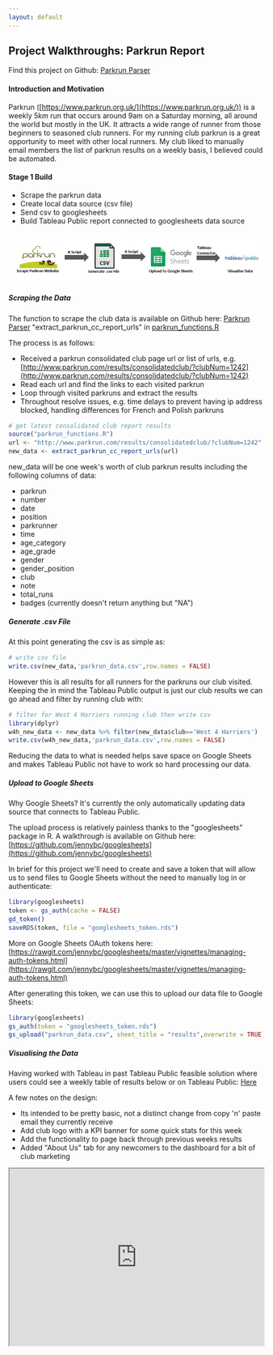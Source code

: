 ```yaml
---
layout: default
---
```

## Project Walkthroughs: Parkrun Report
Find this project on Github: <a href ="https://github.com/wjsutton/parkrun_parser">Parkrun Parser</a>

#### **Introduction and Motivation**

Parkrun ([https://www.parkrun.org.uk/](https://www.parkrun.org.uk/)) is a weekly 5km run that occurs around 9am on a Saturday morning, all around the world but mostly in the UK. It attracts a wide range of runner from those beginners to seasoned club runners. For my running club parkrun is a great opportunity to meet with other local runners.
My club liked to manually email members the list of parkrun results on a weekly basis, I believed could be automated.

#### **Stage 1 Build**
* Scrape the parkrun data
* Create local data source (csv file)
* Send csv to googlesheets
* Build Tableau Public report connected to googlesheets data source

![Stage 1](assets\parkrun_stage_1_workflow.png)

##### Scraping the Data

The function to scrape the club data is available on Github here: <a href ="https://github.com/wjsutton/parkrun_parser">Parkrun Parser</a> "extract_parkrun_cc_report_urls" in [parkrun_functions.R](https://github.com/wjsutton/parkrun_parser/blob/master/parkrun_functions.R)

The process is as follows:
* Received a parkrun consolidated club page url or list of urls, e.g. [http://www.parkrun.com/results/consolidatedclub/?clubNum=1242](http://www.parkrun.com/results/consolidatedclub/?clubNum=1242) 
* Read each url and find the links to each visited parkrun
* Loop through visited parkruns and extract the results 
* Throughout resolve issues, e.g. time delays to prevent having ip address blocked, handling differences for French and Polish parkruns

```r
# get latest consolidated club report results
source("parkrun_functions.R")
url <- "http://www.parkrun.com/results/consolidatedclub/?clubNum=1242"
new_data <- extract_parkrun_cc_report_urls(url)
```
new_data will be one week's worth of club parkrun results including the following columns of data:
* parkrun	
* number	
* date	
* position	
* parkrunner	
* time	
* age_category	
* age_grade	
* gender	
* gender_position	
* club	
* note	
* total_runs
* badges (currently doesn't return anything but "NA")

##### Generate .csv File

At this point generating the csv is as simple as:
```r
# write csv file
write.csv(new_data,'parkrun_data.csv',row.names = FALSE)
```

However this is all results for all runners for the parkruns our club visited. Keeping the in mind the Tableau Public output is just our club results we can go ahead and filter by running club with:
```r
# filter for West 4 Harriers running club then write csv
library(dplyr)
w4h_new_data <- new_data %>% filter(new_data$club=='West 4 Harriers')
write.csv(w4h_new_data,'parkrun_data.csv',row.names = FALSE)
```
Reducing the data to what is needed helps save space on Google Sheets and makes Tableau Public not have to work so hard processing our data.

##### Upload to Google Sheets

Why Google Sheets? It's currently the only automatically updating data source that connects to Tableau Public.

The upload process is relatively painless thanks to the "googlesheets" package in R. A walkthrough is available on Github here: [https://github.com/jennybc/googlesheets](https://github.com/jennybc/googlesheets)

In brief for this project we'll need to create and save a token that will allow us to send files to Google Sheets without the need to manually log in or authenticate:
```r
library(googlesheets)
token <- gs_auth(cache = FALSE)
gd_token()
saveRDS(token, file = "googlesheets_token.rds")
```

More on Google Sheets OAuth tokens here: [https://rawgit.com/jennybc/googlesheets/master/vignettes/managing-auth-tokens.html](https://rawgit.com/jennybc/googlesheets/master/vignettes/managing-auth-tokens.html)

After generating this token, we can use this to upload our data file to Google Sheets:
```r
library(googlesheets)
gs_auth(token = "googlesheets_token.rds")
gs_upload("parkrun_data.csv", sheet_title = "results",overwrite = TRUE)
```

##### Visualising the Data

Having worked with Tableau in past Tableau Public feasible solution where users could see a weekly table of results below or on Tableau Public: [Here](https://public.tableau.com/views/West4HarriersParkrunReport/WeeklyParkrunReport?:embed=y&:display_count=yes)

A few notes on the design:
* Its intended to be pretty basic, not a distinct change from copy 'n' paste email they currently receive
* Add club logo with a KPI banner for some quick stats for this week
* Add the functionality to page back through previous weeks results
* Added "About Us" tab for any newcomers to the dashboard for a bit of club marketing
<iframe align = "center" width = "100%" height = "350" src="https://public.tableau.com/views/West4HarriersParkrunReport/WeeklyParkrunReport?:embed=y&:display_count=yes"/>

Lastly to fully automate this the R code used can be scheduled to run on Windows Task Manager, a crontab, etc. 

#### **Stage 2 Build**

From running the stage 1 process a few upgrades were identified and planned for the second phase such as:
* Did the data fail to run? I don’t know unless I manually check the data source or the Tableau workbook
* The original manual job of emailing weekly results hasn’t been automated, an weekly emailable report should be produced

![Stage 2](assets\parkrun_stage_2_workflow.png)

##### Send email if data scrape failed

As mentioned earlier the function "extract_parkrun_cc_report_urls" in [parkrun_functions.R](https://github.com/wjsutton/parkrun_parser/blob/master/parkrun_functions.R) has a few workarounds do to some inconsistent parkruns, this out of my control but to assist the debugging of problems it's helpful to receive a nudge via an email when the data hasn't been received rather than manually checking. 
```r
# check max week of parkrun_data, if date is > 7 days old, send email
report <- read.csv(file = "parkrun_data.csv",stringsAsFactors = F)
report_date <- max(report$date)
last_week <- as.character(Sys.Date()-7)

if(report_date > last_week){
  # send email
}
```
For sending emails I used the `gmailr` library, you could alternatively use `mailr`. For `gmailr` I set up a new gmail email address and setup the Gmail API using the following walkthrough [https://github.com/jimhester/gmailr](https://github.com/jimhester/gmailr) 

The credentials of the gmail email address are saved to a text or csv file, this is just good practice to remove passwords and identifiers from your code. Credentials can then be read using:
```r
# Get Gmail credentials
details <- read.csv(file = "gmail_details.csv")
sender <- details$email
recipients <- details$admin
client_id <- details$client_id
client_secret <- details$client_secret

# Authenticate gmail, create draft and send email
library(gmailr)
gmail_auth(scope = "full",
           id = client_id,
           secret = client_secret, 
           secret_file = NULL)
  
draft <- (mime(From=sender,
               To=recipients,
               Subject="Parkrun update failed",
               body = "The update for parkrun report has failed."
			   
send_message(draft)
```

More about sending emails via `gmailr` here: [https://github.com/jennybc/send-email-with-r](https://github.com/jennybc/send-email-with-r)


##### Generate Rmarkdown HTML report

Example html email report: [Report](assets\parkrun_report.html)


##### Email report to running club

 

#### **Stage 3 (prospective build)**

Upgrades:
* Update Tableau report, as the Tableau report does the same job as the email, but the Tableau report could visualise all the data collected, providing an All Time and YTD stats view
* Improve the quality of the email, some things aren’t rendering properly on desktop compared to mobile, etc.
​